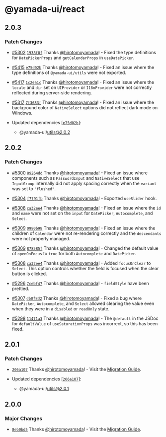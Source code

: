 # @yamada-ui/react

## 2.0.3

### Patch Changes

- [#5302](https://github.com/yamada-ui/yamada-ui/pull/5302) [`1938f0f`](https://github.com/yamada-ui/yamada-ui/commit/1938f0ffa86bbd750f3ec0acba520939a22bbc4c) Thanks [@hirotomoyamada](https://github.com/hirotomoyamada)! - Fixed the type definitions for `DatePickerProps` and `getCalendarProps` in `useDatePicker`.

- [#5415](https://github.com/yamada-ui/yamada-ui/pull/5415) [`e75d02b`](https://github.com/yamada-ui/yamada-ui/commit/e75d02b33e0be9b5ca47ff34c8f97d86472d5960) Thanks [@hirotomoyamada](https://github.com/hirotomoyamada)! - Fixed an issue where the type definitions of `@yamada-ui/utils` were not exported.

- [#5417](https://github.com/yamada-ui/yamada-ui/pull/5417) [`1c2ea1c`](https://github.com/yamada-ui/yamada-ui/commit/1c2ea1c87f5f29cf81101ed873e86cd873d64f39) Thanks [@hirotomoyamada](https://github.com/hirotomoyamada)! - Fixed an issue where the `locale` and `dir` set on `UIProvider` or `I18nProvider` were not correctly reflected during server-side rendering.

- [#5317](https://github.com/yamada-ui/yamada-ui/pull/5317) [`7f3683f`](https://github.com/yamada-ui/yamada-ui/commit/7f3683ff56e794ac4862aa7ef898f80082db33b5) Thanks [@hirotomoyamada](https://github.com/hirotomoyamada)! - Fixed an issue where the background color of `NativeSelect` options did not reflect dark mode on Windows.

- Updated dependencies [[`e75d02b`](https://github.com/yamada-ui/yamada-ui/commit/e75d02b33e0be9b5ca47ff34c8f97d86472d5960)]:
  - @yamada-ui/utils@2.0.2

## 2.0.2

### Patch Changes

- [#5300](https://github.com/yamada-ui/yamada-ui/pull/5300) [`89264dd`](https://github.com/yamada-ui/yamada-ui/commit/89264dd68508aeb21cbcc39f404444b3ad627761) Thanks [@hirotomoyamada](https://github.com/hirotomoyamada)! - Fixed an issue where components such as `PasswordInput` and `NativeSelect` that use `InputGroup` internally did not apply spacing correctly when the `variant` was set to `"flushed"`.

- [#5304](https://github.com/yamada-ui/yamada-ui/pull/5304) [`f7791fb`](https://github.com/yamada-ui/yamada-ui/commit/f7791fb9023f32c45dd8b0fc6bf3b8d21a6ca298) Thanks [@hirotomoyamada](https://github.com/hirotomoyamada)! - Exported `useSlider` hook.

- [#5308](https://github.com/yamada-ui/yamada-ui/pull/5308) [`ca32ee4`](https://github.com/yamada-ui/yamada-ui/commit/ca32ee46ecca6e6b73eb68a1ad9f10e5de9a53c0) Thanks [@hirotomoyamada](https://github.com/hirotomoyamada)! - Fixed an issue where the `id` and `name` were not set on the `input` for `DatePicker`, `Autocomplete`, and `Select`.

- [#5309](https://github.com/yamada-ui/yamada-ui/pull/5309) [`0980b98`](https://github.com/yamada-ui/yamada-ui/commit/0980b98bed7f04cfe7bbb2793124d7b59481907e) Thanks [@hirotomoyamada](https://github.com/hirotomoyamada)! - Fixed an issue where the children of `Calendar` were not re-rendering correctly and the `descendants` were not properly managed.

- [#5309](https://github.com/yamada-ui/yamada-ui/pull/5309) [`878585f`](https://github.com/yamada-ui/yamada-ui/commit/878585f2ee656a16fe10b510c0a46ce491d9da24) Thanks [@hirotomoyamada](https://github.com/hirotomoyamada)! - Changed the default value of `openOnFocus` to `true` for both `Autocomplete` and `DatePicker`.

- [#5308](https://github.com/yamada-ui/yamada-ui/pull/5308) [`ca32ee4`](https://github.com/yamada-ui/yamada-ui/commit/ca32ee46ecca6e6b73eb68a1ad9f10e5de9a53c0) Thanks [@hirotomoyamada](https://github.com/hirotomoyamada)! - Added `focusOnClear` to `Select`. This option controls whether the field is focused when the clear button is clicked.

- [#5296](https://github.com/yamada-ui/yamada-ui/pull/5296) [`7cebf47`](https://github.com/yamada-ui/yamada-ui/commit/7cebf47e82412d721d7a1a60304b940f498986dd) Thanks [@hirotomoyamada](https://github.com/hirotomoyamada)! - `fieldStyle` have been prettied.

- [#5307](https://github.com/yamada-ui/yamada-ui/pull/5307) [`db0f8d2`](https://github.com/yamada-ui/yamada-ui/commit/db0f8d2ef97a7a22de4aee3b6933a6a188157daf) Thanks [@hirotomoyamada](https://github.com/hirotomoyamada)! - Fixed a bug where `DatePicker`, `Autocomplete`, and `Select` allowed clearing the value even when they were in a `disabled` or `readOnly` state.

- [#5298](https://github.com/yamada-ui/yamada-ui/pull/5298) [`11471a3`](https://github.com/yamada-ui/yamada-ui/commit/11471a3fabd944223816193a57f54cc14e9c0417) Thanks [@hirotomoyamada](https://github.com/hirotomoyamada)! - The `@default` in the JSDoc for `defaultValue` of `useSaturationProps` was incorrect, so this has been fixed.

## 2.0.1

### Patch Changes

- [`206a107`](https://github.com/yamada-ui/yamada-ui/commit/206a1076dae41d537ca305c71b9ca337a1394696) Thanks [@hirotomoyamada](https://github.com/hirotomoyamada)! - Visit the [Migration Guide](https://yamada-ui.com/docs/get-started/migration).

- Updated dependencies [[`206a107`](https://github.com/yamada-ui/yamada-ui/commit/206a1076dae41d537ca305c71b9ca337a1394696)]:
  - @yamada-ui/utils@2.0.1

## 2.0.0

### Major Changes

- [`8eb0bd5`](https://github.com/yamada-ui/yamada-ui/commit/8eb0bd5a3474c75a98f1823d8551c39df095302d) Thanks [@hirotomoyamada](https://github.com/hirotomoyamada)! - Visit the [Migration Guide](https://yamada-ui.com/docs/get-started/migration).
